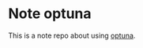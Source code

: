 # Note optuna
This is a note repo about using [optuna](https://github.com/optuna/optuna/tree/master/optuna).

